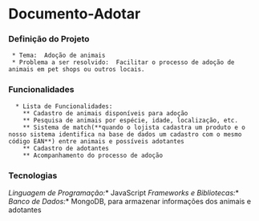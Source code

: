 # Documento-Adotar

### Definição do Projeto
     * Tema:  Adoção de animais
     * Problema a ser resolvido:  Facilitar o processo de adoção de animais em pet shops ou outros locais.

### Funcionalidades
      * Lista de Funcionalidades:
        ** Cadastro de animais disponíveis para adoção
        ** Pesquisa de animais por espécie, idade, localização, etc.
        ** Sistema de match(**quando o lojista cadastra um produto e o nosso sistema identifica na base de dados um cadastro com o mesmo código EAN**) entre animais e possíveis adotantes
        ** Cadastro de adotantes
        ** Acompanhamento do processo de adoção

### Tecnologias
*Linguagem de Programação:** JavaScript
*Frameworks e Bibliotecas:**
*Banco de Dados:** MongoDB, para armazenar informações dos animais e adotantes
